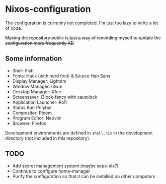 # Nixos-configuration

The configuration is currently not completed. I'm just too lazy to write a lot of code.

~~Making the repository public is just a way of reminding myself to update the configuration more frequently XD~~

## Some information

- Shell: Fish
- Fonts: Hack (with nerd font) & Source Han Sans
- Display Manager: Lightdm
- Window Manager: i3wm
- Desktop Manager: Xfce
- Screensaver: i3lock-fancy with xautolock
- Application Launcher: Rofi
- Status Bar: Polybar
- Compositor: Picom
- Program Editor: Neovim
- Browser: Firefox

Development environments are defined in `shell.nix` in the development directory (not included in this repository).

## TODO

- Add secret management system (maybe sops-nix?)
- Continue to configure home-manager
- Purify the configuration so that it can be installed on other computers
